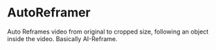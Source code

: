 # AutoReframer
Auto Reframes video from original to cropped size, following an object inside the video. Basically AI-Reframe.
